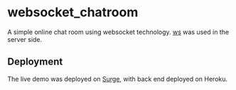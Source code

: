 # websocket_chatroom
A simple online chat room using websocket technology. [ws](https://github.com/websockets/ws) was used in the server side.

## Deployment
The live demo was deployed on [Surge](http://websocket-chatroom-lp.surge.sh/), with back end deployed on Heroku.